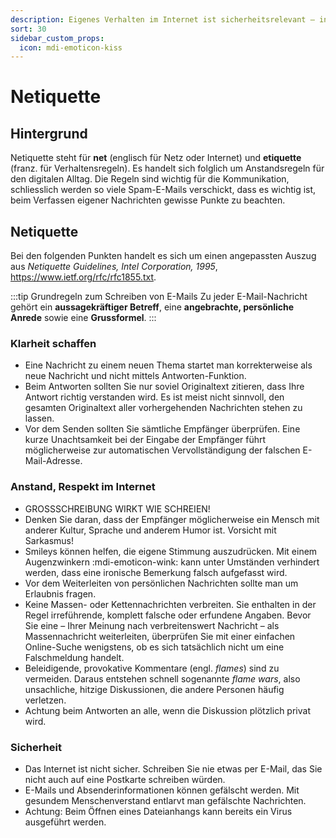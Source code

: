 ```yaml
---
description: Eigenes Verhalten im Internet ist sicherheitsrelevant – insbesondere beim Verfassen von E-Mails.
sort: 30
sidebar_custom_props:
  icon: mdi-emoticon-kiss
---
```


# Netiquette



## Hintergrund
Netiquette steht für **net** (englisch für Netz oder Internet) und **etiquette** (franz. für Verhaltensregeln). Es handelt sich folglich um Anstandsregeln für den digitalen Alltag. Die Regeln sind wichtig für die Kommunikation, schliesslich werden so viele Spam-E-Mails verschickt, dass es wichtig ist, beim Verfassen eigener Nachrichten gewisse Punkte zu beachten.


## Netiquette
Bei den folgenden Punkten handelt es sich um einen angepassten Auszug aus *Netiquette Guidelines, Intel Corporation, 1995*, https://www.ietf.org/rfc/rfc1855.txt.

:::tip Grundregeln zum Schreiben von E-Mails
Zu jeder E-Mail-Nachricht gehört ein **aussagekräftiger Betreff**, eine **angebrachte, persönliche Anrede** sowie eine **Grussformel**.
:::

### Klarheit schaffen
- Eine Nachricht zu einem neuen Thema startet man korrekterweise als neue Nachricht und nicht mittels Antworten-Funktion.
- Beim Antworten sollten Sie nur soviel Originaltext zitieren, dass Ihre Antwort richtig verstanden wird. Es ist meist nicht sinnvoll, den gesamten Originaltext aller vorhergehenden Nachrichten stehen zu lassen.
- Vor dem Senden sollten Sie sämtliche Empfänger überprüfen. Eine kurze Unachtsamkeit bei der Eingabe der Empfänger führt möglicherweise zur automatischen Vervollständigung der falschen E-Mail-Adresse.

### Anstand, Respekt im Internet
- GROSSSCHREIBUNG WIRKT WIE SCHREIEN!
- Denken Sie daran, dass der Empfänger möglicherweise ein Mensch mit anderer Kultur, Sprache und anderem Humor ist. Vorsicht mit Sarkasmus!
- Smileys können helfen, die eigene Stimmung auszudrücken. Mit einem Augenzwinkern :mdi-emoticon-wink: kann unter Umständen verhindert werden, dass eine ironische Bemerkung falsch aufgefasst wird.
- Vor dem Weiterleiten von persönlichen Nachrichten sollte man um Erlaubnis fragen.
- Keine Massen- oder Kettennachrichten verbreiten. Sie enthalten in der Regel irreführende, komplett falsche oder erfundene Angaben. Bevor Sie eine – Ihrer Meinung nach verbreitenswert Nachricht – als Massennachricht weiterleiten, überprüfen Sie mit einer einfachen Online-Suche wenigstens, ob es sich tatsächlich nicht um eine Falschmeldung handelt.
- Beleidigende, provokative Kommentare (engl. *flames*) sind zu vermeiden. Daraus entstehen schnell sogenannte *flame wars*, also unsachliche, hitzige Diskussionen, die andere Personen häufig verletzen.
- Achtung beim Antworten an alle, wenn die Diskussion plötzlich privat wird.

### Sicherheit
- Das Internet ist nicht sicher. Schreiben Sie nie etwas per E-Mail, das Sie nicht auch auf eine Postkarte schreiben würden.
- E-Mails und Absenderinformationen können gefälscht werden. Mit gesundem Menschenverstand entlarvt man gefälschte Nachrichten.
- Achtung: Beim Öffnen eines Dateianhangs kann bereits ein Virus ausgeführt werden.

